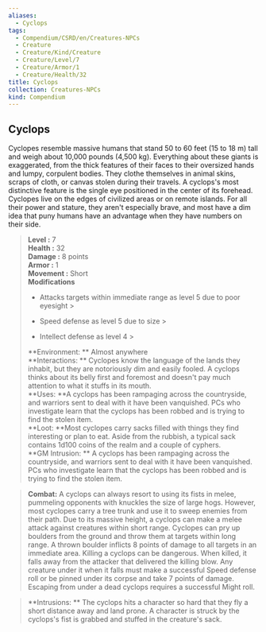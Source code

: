 ```yaml
---
aliases:
  - Cyclops
tags:
  - Compendium/CSRD/en/Creatures-NPCs
  - Creature
  - Creature/Kind/Creature
  - Creature/Level/7
  - Creature/Armor/1
  - Creature/Health/32
title: Cyclops
collection: Creatures-NPCs
kind: Compendium
---
```

## Cyclops  
Cyclopes resemble massive humans that stand 50 to 60 feet (15 to 18 m) tall and weigh about 10,000 pounds (4,500 kg). Everything about these giants is exaggerated, from the thick features of their faces to their oversized hands and lumpy, corpulent bodies. They clothe themselves in animal skins, scraps of cloth, or canvas stolen during their travels. A cyclops's most distinctive feature is the single eye positioned in the center of its forehead. Cyclopes live on the edges of civilized areas or on remote islands. For all their power and stature, they aren't especially brave, and most have a dim idea that puny humans have an advantage when they have numbers on their side.  

  
> **Level :** 7  
> **Health :** 32  
> **Damage :** 8 points  
> **Armor :** 1  
> **Movement :** Short  
> **Modifications**  
>- Attacks targets within immediate range as level 5 due to poor eyesight >
>  
>- Speed defense as level 5 due to size >
>  
>- Intellect defense as level 4 >
>  
> **Environment: ** Almost anywhere  
> **Interactions: ** Cyclopes know the language of the lands they inhabit, but they are notoriously dim and easily fooled. A cyclops thinks about its belly first and foremost and doesn't pay much attention to what it stuffs in its mouth.  
> **Uses: **A cyclops has been rampaging across the countryside, and warriors sent to deal with it have been vanquished. PCs who investigate learn that the cyclops has been robbed and is trying to find the stolen item.  
> **Loot: **Most cyclopes carry sacks filled with things they find interesting or plan to eat. Aside from the rubbish, a typical sack contains 1d100 coins of the realm and a couple of cyphers.  
> **GM Intrusion: ** A cyclops has been rampaging across the countryside, and warriors sent to deal with it have been vanquished. PCs who investigate learn that the cyclops has been robbed and is trying to find the stolen item.  

> **Combat:** 
> A cyclops can always resort to using its fists in melee, pummeling opponents with knuckles the size of large hogs. However, most cyclopes carry a tree trunk and use it to sweep enemies from their path. Due to its massive height, a cyclops can make a melee attack against creatures within short range. 
Cyclopes can pry up boulders from the ground and throw them at targets within long range. A thrown boulder inflicts 8 points of damage to all targets in an immediate area. 
Killing a cyclops can be dangerous. When killed, it falls away from the attacker that delivered the killing blow. Any creature under it when it falls must make a successful Speed defense roll or be pinned under its corpse and take 7 points of damage. Escaping from under a dead cyclops requires a successful Might roll.  
  

> **Intrusions: ** 
> The cyclops hits a character so hard that they fly a short distance away and land prone. A character is struck by the cyclops's fist is grabbed and stuffed in the creature's sack.  
